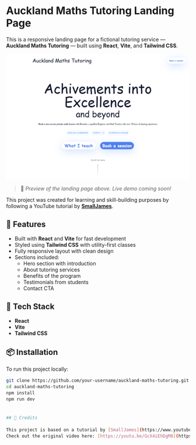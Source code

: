# Auckland Maths Tutoring Landing Page

This is a responsive landing page for a fictional tutoring service — **Auckland Maths Tutoring** — built using **React**, **Vite**, and **Tailwind CSS**.

![Landing Page Preview](./src/assets/screenshot.png)

> 🧠 _Preview of the landing page above. Live demo coming soon!_

This project was created for learning and skill-building purposes by following a YouTube tutorial by [**SmallJames**](https://youtu.be/GcX4iEhDgM8?si=5JFeXo6TSARQmTXZ).

## 🚀 Features

- Built with **React** and **Vite** for fast development
- Styled using **Tailwind CSS** with utility-first classes
- Fully responsive layout with clean design
- Sections included:
  - Hero section with introduction
  - About tutoring services
  - Benefits of the program
  - Testimonials from students
  - Contact CTA

## 🧰 Tech Stack

- **React**
- **Vite**
- **Tailwind CSS**

## 📦 Installation

To run this project locally:

```bash
git clone https://github.com/your-username/auckland-maths-tutoring.git
cd auckland-maths-tutoring
npm install
npm run dev


## 📌 Credits

This project is based on a tutorial by [SmallJames](https://www.youtube.com/@SmallJames), and was built for educational purposes only.
Check out the original video here: [https://youtu.be/GcX4iEhDgM8](https://youtu.be/GcX4iEhDgM8)
```
